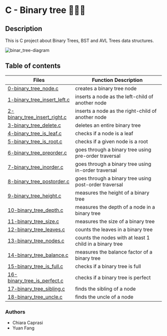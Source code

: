 #  C - Binary tree 🌲🌲🌲


## Description

This is C project about Binary Trees, BST and AVL Trees data structures. 

![binar_tree-diagram](https://user-images.githubusercontent.com/91517809/180124667-09485f67-cade-43a2-9423-8764fef5e482.png)


## Table of contents
Files | Function Description
----- | -----------
[0-binary_tree_node.c](./0-binary_tree_node.c) | creates a binary tree node
[1-binary_tree_insert_left.c](./1-binary_tree_insert_left.c) | inserts a node as the left-child of another node
[2-binary_tree_insert_right.c](./2-binary_tree_insert_right.c) | inserts a node as the right-child of another node
[3-binary_tree_delete.c](./3-binary_tree_delete.c) | deletes an entire binary tree
[4-binary_tree_is_leaf.c](./4-binary_tree_is_leaf.c) | checks if a node is a leaf
[5-binary_tree_is_root.c](./5-binary_tree_is_root.c) | checks if a given node is a root
[6-binary_tree_preorder.c](./6-binary_tree_preorder.c) | goes through a binary tree using pre-order traversal
[7-binary_tree_inorder.c](./7-binary_tree_inorder.c) | goes through a binary tree using in-order traversal
[8-binary_tree_postorder.c](./8-binary_tree_postorder.c) | goes through a binary tree using post-order traversal
[9-binary_tree_height.c](./9-binary_tree_height.c) | measures the height of a binary tree
[10-binary_tree_depth.c](./10-binary_tree_depth.c) | measures the depth of a node in a binary tree
[11-binary_tree_size.c](./11-binary_tree_size.c) | measures the size of a binary tree
[12-binary_tree_leaves.c](./12-binary_tree_leaves.c) | counts the leaves in a binary tree
[13-binary_tree_nodes.c](./13-binary_tree_nodes.c) | counts the nodes with at least 1 child in a binary tree
[14-binary_tree_balance.c](./14-binary_tree_balance.c) | measures the balance factor of a binary tree
[15-binary_tree_is_full.c](./15-binary_tree_is_full.c) | checks if a binary tree is full
[16-binary_tree_is_perfect.c](./16-binary_tree_is_perfect.c) | checks if a binary tree is perfect
[17-binary_tree_sibling.c](./17-binary_tree_sibling.c) | finds the sibling of a node
[18-binary_tree_uncle.c](./18-binary_tree_uncle.c) | finds the uncle of a node

### Authors
- Chiara Caprasi
- Yuan Fang


